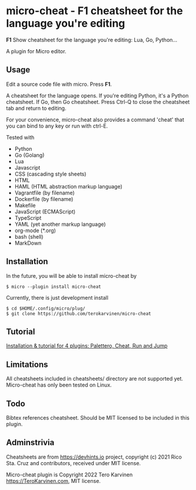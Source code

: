 # micro-cheat - F1 cheatsheet for the language you're editing

**F1** Show cheatsheet for the language you're editing: Lua, Go, Python...

A plugin for Micro editor. 

## Usage

Edit a source code file with micro. Press **F1**. 

A cheatsheet for the language opens. If you're editing Python, it's a Python cheatsheet. If Go, then Go cheatsheet.
Press Ctrl-Q to close the cheatsheet tab and return to editing. 

For your convenience, micro-cheat also provides a command 'cheat' that you can bind to any key or run with ctrl-E. 

Tested with 

- Python
- Go (Golang)
- Lua
- Javascript
- CSS (cascading style sheets)
- HTML
- HAML (HTML abstraction markup language)
- Vagrantfile (by filename)
- Dockerfile (by filename)
- Makefile
- JavaScript (ECMAScript)
- TypeScript
- YAML (yet another markup language)
- org-mode (*.org)
- bash (shell)
- MarkDown

## Installation

In the future, you will be able to install micro-cheat by

	$ micro --plugin install micro-cheat

Currently, there is just development install

	$ cd $HOME/.config/micro/plug/
	$ git clone https://github.com/terokarvinen/micro-cheat

## Tutorial

[Installation & tutorial for 4 plugins: Palettero, Cheat, Run and Jump](https://terokarvinen.com/2022/command-palette-cheatsheet-run-and-make-micro/)

## Limitations

All cheatsheets included in cheatsheets/ directory are not supported yet. Micro-cheat has only been tested on Linux. 

## Todo

Bibtex references cheatsheet. Should be MIT licensed to be included in this plugin. 

## Adminstrivia

Cheatsheets are from https://devhints.io project, copyright (c) 2021 Rico Sta. Cruz and contributors, received under MIT license.

Micro-cheat plugin is Copyright 2022 Tero Karvinen https://TeroKarvinen.com, MIT license. 

